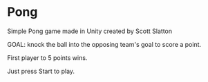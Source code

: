 # Pong
Simple Pong game made in Unity created by Scott Slatton


GOAL: knock the ball into the opposing team's goal to score a point.

First player to 5 points wins.

Just press Start to play.


